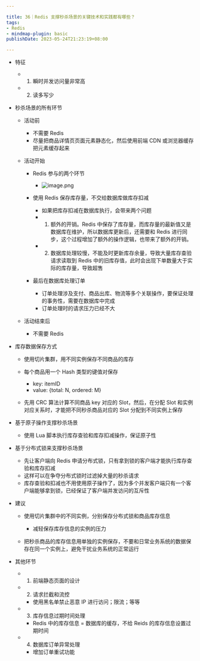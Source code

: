```yaml
---

title: 36｜Redis 支撑秒杀场景的关键技术和实践都有哪些？
tags:
- Redis
- mindmap-plugin: basic
publishDate: 2023-05-24T21:23:19+08:00

---
```


- 特征

  - 1. 瞬时并发访问量非常高
  - 2. 读多写少

- 秒杀场景的所有环节

  - 活动前

    - 不需要 Redis
    - 尽量把商品详情页页面元素静态化，然后使用前端 CDN 或浏览器缓存把元素缓存起来

  - 活动开始

    - Redis 参与的两个环节
      - ![image.png](https://cdn.jsdelivr.net/gh/11ze/static/images/redis-36-1.png)

    - 使用 Redis 保存库存量，不交给数据库做库存扣减

      - 如果把库存扣减在数据库执行，会带来两个问题
      - 1. 额外的开销。Redis 中保存了库存量，而库存量的最新值又是数据库在维护，所以数据库更新后，还需要和 Redis 进行同步，这个过程增加了额外的操作逻辑，也带来了额外的开销。
      - 2. 数据库处理较慢，不能及时更新库存余量，导致大量库存查验请求读取到 Redis 中的旧库存值，此时会出现下单数量大于实际的库存量，导致超售

    - 最后在数据库处理订单

      - 订单处理涉及支付、商品出库、物流等多个关联操作，要保证处理的事务性，需要在数据库中完成
      - 订单处理时的请求压力已经不大

  - 活动结束后

    - 不需要 Redis

- 库存数据保存方式

  - 使用切片集群，用不同实例保存不同商品的库存
  - 每个商品用一个 Hash 类型的键值对保存

    - key: itemID
    - value: {total: N, ordered: M}

  - 先用 CRC 算法计算不同商品 key 对应的 Slot，然后，在分配 Slot 和实例对应关系时，才能把不同秒杀商品对应的 Slot 分配到不同实例上保存

- 基于原子操作支撑秒杀场景

  - 使用 Lua 脚本执行库存查验和库存扣减操作，保证原子性

- 基于分布式锁来支撑秒杀场景

  - 先让客户端向 Redis 申请分布式锁，只有拿到锁的客户端才能执行库存查验和库存扣减
  - 这样可以在争夺分布式锁时过滤掉大量的秒杀请求
  - 库存查验和扣减也不用使用原子操作了，因为多个并发客户端只有一个客户端能够拿到锁，已经保证了客户端并发访问的互斥性

- 建议

  - 使用切片集群中的不同实例，分别保存分布式锁和商品库存信息

    - 减轻保存库存信息的实例的压力

  - 把秒杀商品的库存信息用单独的实例保存，不要和日常业务系统的数据保存在同一个实例上，避免干扰业务系统的正常运行

- 其他环节

  - 1. 前端静态页面的设计
  - 2. 请求拦截和流控

    - 使用黑名单禁止恶意 IP 进行访问；限流；等等

  - 3. 库存信息过期时间处理

    - Redis 中的库存信息 = 数据库的缓存，不给 Reids 的库存信息设置过期时间

  - 4. 数据库订单异常处理

    - 增加订单重试功能
